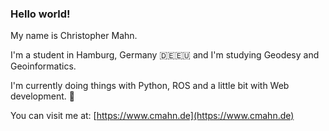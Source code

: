 ### Hello world!

My name is Christopher Mahn.

I'm a student in Hamburg, Germany 🇩🇪🇪🇺 and I'm studying Geodesy and Geoinformatics.

I'm currently doing things with Python, ROS and a little bit with Web development. 🐧

You can visit me at: [https://www.cmahn.de](https://www.cmahn.de)

<!--
**c-mahn/c-mahn** is a ✨ _special_ ✨ repository because its `README.md` (this file) appears on your GitHub profile.

Here are some ideas to get you started:

- 🔭 I’m currently working on ...
- 🌱 I’m currently learning ...
- 👯 I’m looking to collaborate on ...
- 🤔 I’m looking for help with ...
- 💬 Ask me about ...
- 📫 How to reach me: ...
- 😄 Pronouns: ...
- ⚡ Fun fact: ...
-->
